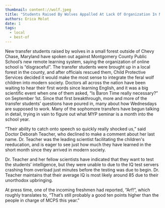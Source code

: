 ```yaml
---
thumbnail: content://wolf.jpeg
title: "Students Raised By Wolves Appalled At Lack Of Organization In MCPS"
authors: Erica Molot
date: 1
tags:
  - local
  - best-of
---
```


New transfer students raised by wolves in a small forest outside of Chevy Chase, Maryland have spoken out against Montgomery County Public School’s new remote learning system, saying the organization of online school is “disgraceful”. The transfer students were brought up in a local forest in the county, and after officials rescued them, Child Protective Services decided it would make the most sense to integrate the feral wolf children into modern society. Doctors all across the nation have been waiting to hear their first words since learning English, and it was a big scientific event when one of them asked, “Is Baron Time really necessary?” on September 1st. Since that first breakthrough, more and more of the transfer students’ questions have poured in, many about how Wednesdays are supposed to work. Many of the sophomore transfers have begun talking in detail, trying in vain to figure out what MYP seminar is a month into the school year.

“Their ability to catch onto speech so quickly really shocked us,” said Doctor Deborah Teacher, who declined to make a comment about her last name. Dr. Teacher was the leading scientist facilitating the children's reeducation, and is eager to see just how much they have learned in the short month since they arrived in modern society.

Dr. Teacher and her fellow scientists have indicated that they want to test the students’ intelligence, but they were unable to due to the IQ test servers crashing from overload just minutes before the testing was due to begin. Dr. Teacher maintains that their average IQ is most likely around 85 due to their unorthodox upbringing.

At press time, one of the incoming freshmen had reported, “Arf!”, which roughly translates to, “That’s still probably a good ten points higher than the people in charge of MCPS this year.”
